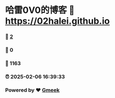 # 哈雷0V0的博客 :link: https://02halei.github.io 
### :page_facing_up: [2](https://02halei.github.io/tag.html) 
### :speech_balloon: 0 
### :hibiscus: 1163 
### :alarm_clock: 2025-02-06 16:39:33 
### Powered by :heart: [Gmeek](https://github.com/Meekdai/Gmeek)
